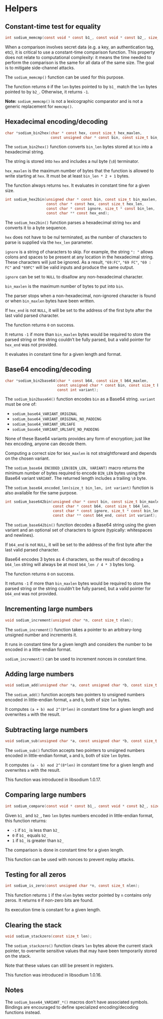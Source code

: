 # Helpers

## Constant-time test for equality

``` c
int sodium_memcmp(const void * const b1_, const void * const b2_, size_t len);
```

When a comparison involves secret data (e.g. a key, an authentication tag, etc), it is critical to use a constant-time comparison function. This property does not relate to computational complexity: it means the time needed to perform the comparison is the same for all data of the same size. The goal is to mitigate side-channel attacks.

The `sodium_memcmp()` function can be used for this purpose.

The function returns `0` if the `len` bytes pointed to by `b1_` match the `len` bytes pointed to by `b2_`. Otherwise, it returns `-1`.

**Note:** `sodium_memcmp()` is not a lexicographic comparator and is not a generic replacement for `memcmp()`.

## Hexadecimal encoding/decoding

``` c
char *sodium_bin2hex(char * const hex, const size_t hex_maxlen,
                     const unsigned char * const bin, const size_t bin_len);
```

The `sodium_bin2hex()` function converts `bin_len` bytes stored at `bin` into a hexadecimal string.

The string is stored into `hex` and includes a nul byte (`\0`) terminator.

`hex_maxlen` is the maximum number of bytes that the function is allowed to write starting at `hex`. It must be at least `bin_len * 2 + 1` bytes.

The function always returns `hex`. It evaluates in constant time for a given size.

``` c
int sodium_hex2bin(unsigned char * const bin, const size_t bin_maxlen,
                   const char * const hex, const size_t hex_len,
                   const char * const ignore, size_t * const bin_len,
                   const char ** const hex_end);
```

The `sodium_hex2bin()` function parses a hexadecimal string `hex` and converts it to a byte sequence.

`hex` does not have to be nul terminated, as the number of characters to parse is supplied via the `hex_len` parameter.

`ignore` is a string of characters to skip. For example, the string `": "` allows colons and spaces to be present at any location in the hexadecimal string. These characters will just be ignored. As a result, `"69:FC"`, `"69 FC"`, `"69 : FC"` and `"69FC"` will be valid inputs and produce the same output.

`ignore` can be set to `NULL` to disallow any non-hexadecimal character.

`bin_maxlen` is the maximum number of bytes to put into `bin`.

The parser stops when a non-hexadecimal, non-ignored character is found or when `bin_maxlen` bytes have been written.

If `hex_end` is not `NULL`, it will be set to the address of the first byte after the last valid parsed character.

The function returns `0` on success.

It returns `-1` if more than `bin_maxlen` bytes would be required to store the parsed string or the string couldn’t be fully parsed, but a valid pointer for `hex_end` was not provided.

It evaluates in constant time for a given length and format.

## Base64 encoding/decoding

``` c
char *sodium_bin2base64(char * const b64, const size_t b64_maxlen,
                        const unsigned char * const bin, const size_t bin_len,
                        const int variant);
```

The `sodium_bin2base64()` function encodes `bin` as a Base64 string. `variant` must be one of:

  - `sodium_base64_VARIANT_ORIGINAL`
  - `sodium_base64_VARIANT_ORIGINAL_NO_PADDING`
  - `sodium_base64_VARIANT_URLSAFE`
  - `sodium_base64_VARIANT_URLSAFE_NO_PADDING`

None of these Base64 variants provides any form of encryption; just like hex encoding, anyone can decode them.

Computing a correct size for `b64_maxlen` is not straightforward and depends on the chosen variant.

The `sodium_base64_ENCODED_LEN(BIN_LEN, VARIANT)` macro returns the minimum number of bytes required to encode `BIN_LEN` bytes using the Base64 variant `VARIANT`. The returned length includes a trailing `\0` byte.

The `sodium_base64_encoded_len(size_t bin_len, int variant)` function is also available for the same purpose.

``` c
int sodium_base642bin(unsigned char * const bin, const size_t bin_maxlen,
                      const char * const b64, const size_t b64_len,
                      const char * const ignore, size_t * const bin_len,
                      const char ** const b64_end, const int variant);
```

The `sodium_base642bin()` function decodes a Base64 string using the given variant and an optional set of characters to ignore (typically: whitespaces and newlines).

If `b64_end` is not `NULL`, it will be set to the address of the first byte after the last valid parsed character.

Base64 encodes 3 bytes as 4 characters, so the result of decoding a `b64_len` string will always be at most `b64_len / 4 * 3` bytes long.

The function returns `0` on success.

It returns `-1` if more than `bin_maxlen` bytes would be required to store the parsed string or the string couldn’t be fully parsed, but a valid pointer for `b64_end` was not provided.

## Incrementing large numbers

``` c
void sodium_increment(unsigned char *n, const size_t nlen);
```

The `sodium_increment()` function takes a pointer to an arbitrary-long unsigned number and increments it.

It runs in constant time for a given length and considers the number to be encoded in a little-endian format.

`sodium_increment()` can be used to increment nonces in constant time.

## Adding large numbers

``` c
void sodium_add(unsigned char *a, const unsigned char *b, const size_t len);
```

The `sodium_add()` function accepts two pointers to unsigned numbers encoded in little-endian format, `a` and `b`, both of size `len` bytes.

It computes `(a + b) mod 2^(8*len)` in constant time for a given length and overwrites `a` with the result.

## Subtracting large numbers

``` c
void sodium_sub(unsigned char *a, const unsigned char *b, const size_t len);
```

The `sodium_sub()` function accepts two pointers to unsigned numbers encoded in little-endian format, `a` and `b`, both of size `len` bytes.

It computes `(a - b) mod 2^(8*len)` in constant time for a given length and overwrites `a` with the result.

This function was introduced in libsodium 1.0.17.

## Comparing large numbers

``` c
int sodium_compare(const void * const b1_, const void * const b2_, size_t len);
```

Given `b1_` and `b2_`, two `len` bytes numbers encoded in little-endian format, this function returns:

  - `-1` if `b1_` is less than `b2_`
  - `0` if `b1_` equals `b2_`
  - `1` if `b1_` is greater than `b2_`

The comparison is done in constant time for a given length.

This function can be used with nonces to prevent replay attacks.

## Testing for all zeros

``` c
int sodium_is_zero(const unsigned char *n, const size_t nlen);
```

This function returns `1` if the `nlen` bytes vector pointed by `n` contains only zeros. It returns `0` if non-zero bits are found.

Its execution time is constant for a given length.

## Clearing the stack

``` c
void sodium_stackzero(const size_t len);
```

The `sodium_stackzero()` function clears `len` bytes above the current stack pointer, to overwrite sensitive values that may have been temporarily stored on the stack.

Note that these values can still be present in registers.

This function was introduced in libsodium 1.0.16.

## Notes

The `sodium_base64_VARIANT_*()` macros don’t have associated symbols. Bindings are encouraged to define specialized encoding/decoding functions instead.
